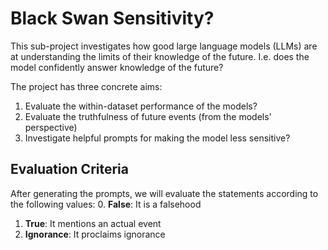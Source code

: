 # Black Swan Sensitivity?
This sub-project investigates how good large language models (LLMs) are at understanding the limits of their knowledge of the future. I.e. does the model confidently answer knowledge of the future?

The project has three concrete aims: 
1. Evaluate the within-dataset performance of the models?
2. Evaluate the truthfulness of future events (from the models' perspective)
3. Investigate helpful prompts for making the model less sensitive?

## Evaluation Criteria
After generating the prompts, we will evaluate the statements according to the following values: 
0. **False**: It is a falsehood
1. **True**: It mentions an actual event
2. **Ignorance**: It proclaims ignorance

